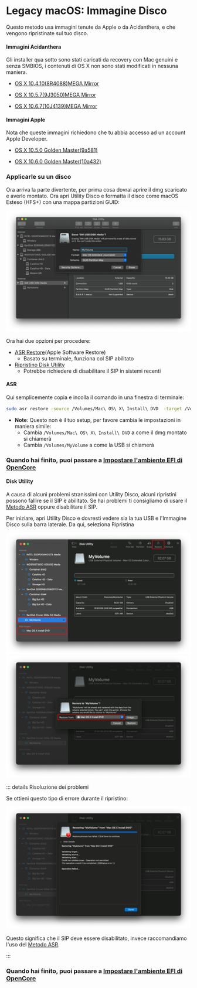 # Legacy macOS: Immagine Disco

Questo metodo usa immagini tenute da Apple o da Acidanthera, e che vengono ripristinate sul tuo disco.

#### Immagini Acidanthera

Gli installer qua sotto sono stati caricati da recovery con Mac genuini e senza SMBIOS, i contenuti di OS X non sono stati modificati in nessuna maniera.

* [OS X 10.4.10(8R4088)](https://archive.org/details/10.4.10-8-r-4088-acdt)[MEGA Mirror](https://mega.nz/folder/D3ASzLzA#7sjYXE2X09f6aGjol_C7dg)

* [OS X 10.5.7(9J3050)](https://archive.org/details/10.5.7-9-j-3050)[MEGA Mirror](https://mega.nz/folder/inRBTarD#zanf7fUbviwz3WHBU5xpCg)

* [OS X 10.6.7(10J4139)](https://archive.org/details/10.6.7-10j3250-disk-images)[MEGA Mirror](https://mega.nz/folder/z5YUhYTb#gA_IRY5KMuYpnNCg7kR3ug/file/ioQkTagI)

#### Immagini Apple

Nota che queste immagini richiedono che tu abbia accesso ad un account Apple Developer.

* [OS X 10.5.0 Golden Master(9a581)](https://download.developer.apple.com/Mac_OS_X/mac_os_x_v10.5_leopard_9a581/leopard_9a581_userdvd.dmg)

* [OS X 10.6.0 Golden Master(10a432)](https://download.developer.apple.com/Mac_OS_X/mac_os_x_version_10.6_snow_leopard_build_10a432/mac_os_x_v10.6_build_10a432_user_dvd.dmg)

### Applicarle su un disco

Ora arriva la parte divertente, per prima cosa dovrai aprire il dmg scaricato e averlo montato. Ora apri Utility Disco e formatta il disco come macOS Esteso (HFS+) con una mappa partizioni GUID:

![Formattare la USB](../images/installer-guide/mac-install-md/format-usb.png)

Ora hai due opzioni per procedere:

* [ASR Restore](#asr)(Apple Software Restore)
  * Basato su terminale, funziona col SIP abilitato
* [Ripristino Disk Utility](#disk-utility)
  * Potrebbe richiedere di disabilitare il SIP in sistemi recenti
  
#### ASR

Qui semplicemente copia e incolla il comando in una finestra di terminale:

```sh
sudo asr restore -source /Volumes/Mac\ OS\ X\ Install\ DVD  -target /Volumes/MyVolume -erase -noverify
```

* **Note**: Questo non è il tuo setup, per favore cambia le impostazioni in maniera simile:
  * Cambia `/Volumes/Mac\ OS\ X\ Install\ DVD` a come il dmg montato si chiamerà
  * Cambia `/Volumes/MyVolume` a come la USB si chiamerà

### Quando hai finito, puoi passare a [Impostare l'ambiente EFI di OpenCore](#impostare-l'ambiente-efi-di-opencore)
  
#### Disk Utility

A causa di alcuni problemi stranissimi con Utility Disco, alcuni ripristini possono fallire se il SIP è abilitato. Se hai problemi ti consigliamo di usare il [Metodo ASR](#asr) oppure disabilitare il SIP.

Per iniziare, apri Utility Disco e dovresti vedere sia la tua USB e l'Immagine Disco sulla barra laterale. Da qui, seleziona Ripristina

![](../images/installer-guide/legacy-mac-install-md/pre-restore.png)
![](../images/installer-guide/legacy-mac-install-md/restore.png)

::: details Risoluzione dei problemi

Se ottieni questo tipo di errore durante il ripristino:

![](../images/installer-guide/legacy-mac-install-md/sip-fail.png)

Questo significa che il SIP deve essere disabilitato, invece raccomandiamo l'uso del [Metodo ASR](#asr).

:::

### Quando hai finito, puoi passare a [Impostare l'ambiente EFI di OpenCore](#impostare-l'ambiente-efi-di-opencore)
